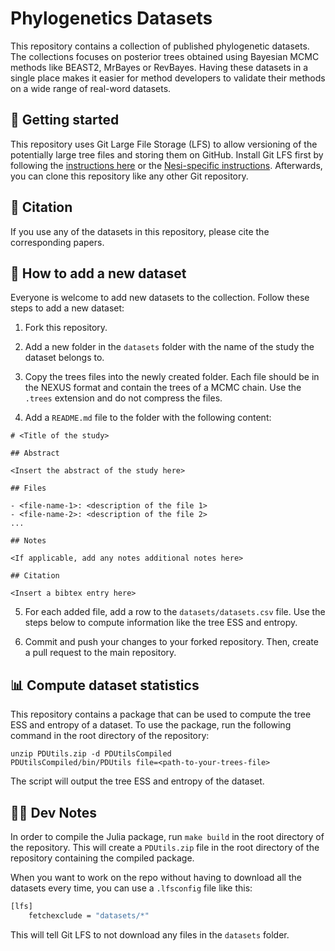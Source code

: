 # Phylogenetics Datasets

This repository contains a collection of published phylogenetic datasets. The collections focuses on posterior trees obtained using Bayesian MCMC methods like BEAST2, MrBayes or RevBayes. Having these datasets in a single place makes it easier for method developers to validate their methods on a wide range of real-word datasets.

## 🚀 Getting started

This repository uses Git Large File Storage (LFS) to allow versioning of the potentially large tree files and storing them on GitHub. Install Git LFS first by following the [instructions here](https://git-lfs.com/) or the [Nesi-specific instructions](git_lfs_nesi.md). Afterwards, you can clone this repository like any other Git repository.

## 🔗 Citation

If you use any of the datasets in this repository, please cite the corresponding papers.

## 🌴 How to add a new dataset

Everyone is welcome to add new datasets to the collection. Follow these steps to add a new dataset:

1. Fork this repository.

2. Add a new folder in the `datasets` folder with the name of the study the dataset belongs to.

3. Copy the trees files into the newly created folder. Each file should be in the NEXUS format and contain the trees of a MCMC chain. Use the `.trees` extension and do not compress the files.

4. Add a `README.md` file to the folder with the following content:

```{markdown}
# <Title of the study>

## Abstract

<Insert the abstract of the study here>

## Files

- <file-name-1>: <description of the file 1>
- <file-name-2>: <description of the file 2>
...

## Notes

<If applicable, add any notes additional notes here>

## Citation

<Insert a bibtex entry here> 
```

5. For each added file, add a row to the `datasets/datasets.csv` file. Use the steps below to compute information like the tree ESS and entropy.

6. Commit and push your changes to your forked repository. Then, create a pull request to the main repository.

## 📊 Compute dataset statistics

This repository contains a package that can be used to compute the tree ESS and entropy of a dataset. To use the package, run the following command in the root directory of the repository:

```{bash}
unzip PDUtils.zip -d PDUtilsCompiled
PDUtilsCompiled/bin/PDUtils file=<path-to-your-trees-file>
```

The script will output the tree ESS and entropy of the dataset.

## 👩‍💻 Dev Notes

In order to compile the Julia package, run `make build` in the root directory of the repository. This will create a `PDUtils.zip` file in the root directory of the repository containing the compiled package.

When you want to work on the repo without having to download all the datasets every time, you can use a `.lfsconfig` file like this:

```bash
[lfs]
    fetchexclude = "datasets/*"
```

This will tell Git LFS to not download any files in the `datasets` folder.